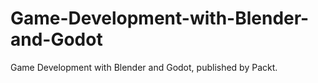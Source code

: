 # Game-Development-with-Blender-and-Godot
Game Development with Blender and Godot, published by Packt.
